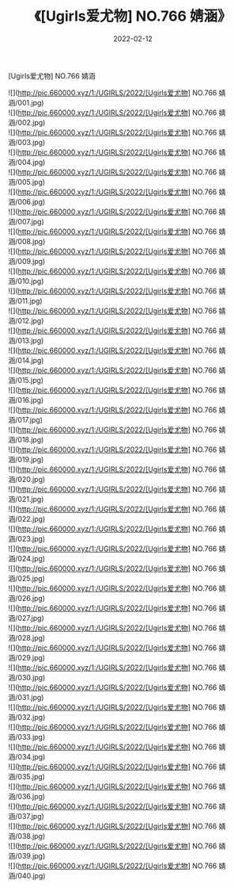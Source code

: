 ﻿---
layout: post
title:  《[Ugirls爱尤物] NO.766 婧涵》
date:   2022-02-12
img: http://pic.660000.xyz/1:/UGIRLS/2022/[Ugirls爱尤物] NO.766 婧涵/000.jpg
categories: [美女, 清纯, 唯美]
---

[Ugirls爱尤物] NO.766 婧涵

 ![](http://pic.660000.xyz/1:/UGIRLS/2022/[Ugirls爱尤物] NO.766 婧涵/001.jpg) <br>![](http://pic.660000.xyz/1:/UGIRLS/2022/[Ugirls爱尤物] NO.766 婧涵/002.jpg) <br>![](http://pic.660000.xyz/1:/UGIRLS/2022/[Ugirls爱尤物] NO.766 婧涵/003.jpg) <br>![](http://pic.660000.xyz/1:/UGIRLS/2022/[Ugirls爱尤物] NO.766 婧涵/004.jpg) <br>![](http://pic.660000.xyz/1:/UGIRLS/2022/[Ugirls爱尤物] NO.766 婧涵/005.jpg) <br>![](http://pic.660000.xyz/1:/UGIRLS/2022/[Ugirls爱尤物] NO.766 婧涵/006.jpg) <br>![](http://pic.660000.xyz/1:/UGIRLS/2022/[Ugirls爱尤物] NO.766 婧涵/007.jpg) <br>![](http://pic.660000.xyz/1:/UGIRLS/2022/[Ugirls爱尤物] NO.766 婧涵/008.jpg) <br>![](http://pic.660000.xyz/1:/UGIRLS/2022/[Ugirls爱尤物] NO.766 婧涵/009.jpg) <br>![](http://pic.660000.xyz/1:/UGIRLS/2022/[Ugirls爱尤物] NO.766 婧涵/010.jpg) <br>![](http://pic.660000.xyz/1:/UGIRLS/2022/[Ugirls爱尤物] NO.766 婧涵/011.jpg) <br>![](http://pic.660000.xyz/1:/UGIRLS/2022/[Ugirls爱尤物] NO.766 婧涵/012.jpg) <br>![](http://pic.660000.xyz/1:/UGIRLS/2022/[Ugirls爱尤物] NO.766 婧涵/013.jpg) <br>![](http://pic.660000.xyz/1:/UGIRLS/2022/[Ugirls爱尤物] NO.766 婧涵/014.jpg) <br>![](http://pic.660000.xyz/1:/UGIRLS/2022/[Ugirls爱尤物] NO.766 婧涵/015.jpg) <br>![](http://pic.660000.xyz/1:/UGIRLS/2022/[Ugirls爱尤物] NO.766 婧涵/016.jpg) <br>![](http://pic.660000.xyz/1:/UGIRLS/2022/[Ugirls爱尤物] NO.766 婧涵/017.jpg) <br>![](http://pic.660000.xyz/1:/UGIRLS/2022/[Ugirls爱尤物] NO.766 婧涵/018.jpg) <br>![](http://pic.660000.xyz/1:/UGIRLS/2022/[Ugirls爱尤物] NO.766 婧涵/019.jpg) <br>![](http://pic.660000.xyz/1:/UGIRLS/2022/[Ugirls爱尤物] NO.766 婧涵/020.jpg) <br>![](http://pic.660000.xyz/1:/UGIRLS/2022/[Ugirls爱尤物] NO.766 婧涵/021.jpg) <br>![](http://pic.660000.xyz/1:/UGIRLS/2022/[Ugirls爱尤物] NO.766 婧涵/022.jpg) <br>![](http://pic.660000.xyz/1:/UGIRLS/2022/[Ugirls爱尤物] NO.766 婧涵/023.jpg) <br>![](http://pic.660000.xyz/1:/UGIRLS/2022/[Ugirls爱尤物] NO.766 婧涵/024.jpg) <br>![](http://pic.660000.xyz/1:/UGIRLS/2022/[Ugirls爱尤物] NO.766 婧涵/025.jpg) <br>![](http://pic.660000.xyz/1:/UGIRLS/2022/[Ugirls爱尤物] NO.766 婧涵/026.jpg) <br>![](http://pic.660000.xyz/1:/UGIRLS/2022/[Ugirls爱尤物] NO.766 婧涵/027.jpg) <br>![](http://pic.660000.xyz/1:/UGIRLS/2022/[Ugirls爱尤物] NO.766 婧涵/028.jpg) <br>![](http://pic.660000.xyz/1:/UGIRLS/2022/[Ugirls爱尤物] NO.766 婧涵/029.jpg) <br>![](http://pic.660000.xyz/1:/UGIRLS/2022/[Ugirls爱尤物] NO.766 婧涵/030.jpg) <br>![](http://pic.660000.xyz/1:/UGIRLS/2022/[Ugirls爱尤物] NO.766 婧涵/031.jpg) <br>![](http://pic.660000.xyz/1:/UGIRLS/2022/[Ugirls爱尤物] NO.766 婧涵/032.jpg) <br>![](http://pic.660000.xyz/1:/UGIRLS/2022/[Ugirls爱尤物] NO.766 婧涵/033.jpg) <br>![](http://pic.660000.xyz/1:/UGIRLS/2022/[Ugirls爱尤物] NO.766 婧涵/034.jpg) <br>![](http://pic.660000.xyz/1:/UGIRLS/2022/[Ugirls爱尤物] NO.766 婧涵/035.jpg) <br>![](http://pic.660000.xyz/1:/UGIRLS/2022/[Ugirls爱尤物] NO.766 婧涵/036.jpg) <br>![](http://pic.660000.xyz/1:/UGIRLS/2022/[Ugirls爱尤物] NO.766 婧涵/037.jpg) <br>![](http://pic.660000.xyz/1:/UGIRLS/2022/[Ugirls爱尤物] NO.766 婧涵/038.jpg) <br>![](http://pic.660000.xyz/1:/UGIRLS/2022/[Ugirls爱尤物] NO.766 婧涵/039.jpg) <br>![](http://pic.660000.xyz/1:/UGIRLS/2022/[Ugirls爱尤物] NO.766 婧涵/040.jpg) <br>